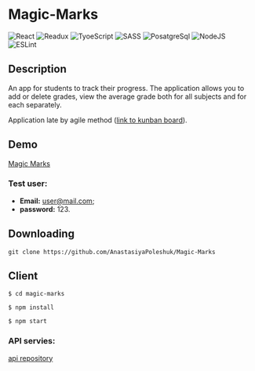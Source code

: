 # Magic-Marks

![React](https://github.com/AnastasiyaPoleshuk/images/blob/main/react.svg)
![Readux](https://github.com/AnastasiyaPoleshuk/images/blob/main/reduxSvg.svg)
![TyoeScript](https://img.shields.io/badge/-TypeScript-0D1117?style=for-the-badge&logo=TypeScript)
![SASS](https://img.shields.io/badge/-SASS-0D1117?style=for-the-badge&logo=sass)
![PosatgreSql](https://github.com/AnastasiyaPoleshuk/images/blob/main/postgre.svg)
![NodeJS](https://github.com/AnastasiyaPoleshuk/images/blob/main/nodeJS.svg)
![ESLint](https://img.shields.io/badge/-ESLint-0D1117?style=for-the-badge&logo=ESLint)


## Description

An app for students to track their progress. The application allows you to add or delete grades, view the average grade both for all subjects and for each separately.

Application late by agile method ([link to kunban board](https://magicmark.atlassian.net/jira/software/projects/MM/boards/1)).

## Demo

[Magic Marks](https://magic-marks.netlify.app/)

### Test user:

* **Email:** user@mail.com;
* **password:** 123.

## Downloading
`git clone https://github.com/AnastasiyaPoleshuk/Magic-Marks`

## Client 

```
$ cd magic-marks

$ npm install

$ npm start
```

### API servies:

[api repository](https://github.com/AnastasiyaPoleshuk/Magic-Marks-API)
